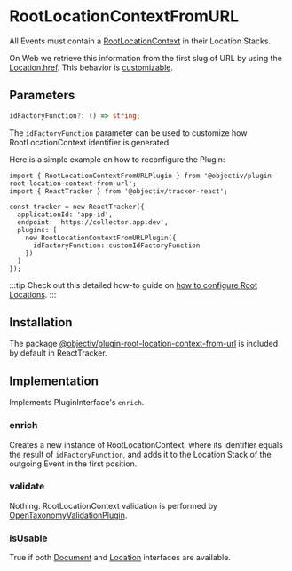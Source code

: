 # RootLocationContextFromURL

All Events must contain a [RootLocationContext](/taxonomy/reference/location-contexts/RootLocationContext.md) in their Location Stacks.

On Web we retrieve this information from the first slug of URL by using the [Location.href](https://developer.mozilla.org/en-US/docs/Web/API/Location/href). This behavior is [customizable](#parameters). 

## Parameters

```ts
idFactoryFunction?: () => string;
```

The `idFactoryFunction` parameter can be used to customize how RootLocationContext identifier is generated.

Here is a simple example on how to reconfigure the Plugin: 

```tsx
import { RootLocationContextFromURLPlugin } from '@objectiv/plugin-root-location-context-from-url';
import { ReactTracker } from '@objectiv/tracker-react';

const tracker = new ReactTracker({
  applicationId: 'app-id',
  endpoint: 'https://collector.app.dev',
  plugins: [
    new RootLocationContextFromURLPlugin({
      idFactoryFunction: customIdFactoryFunction
    })    
  ]
});
```

:::tip
Check out this detailed how-to guide on [how to configure Root Locations](/tracking/react/how-to-guides/configuring-root-locations.md).
:::

## Installation
The package [@objectiv/plugin-root-location-context-from-url](https://www.npmjs.com/package/@objectiv/plugin-root-location-context-from-url) is included by default in ReactTracker.

## Implementation
Implements PluginInterface's `enrich`.

### enrich
Creates a new instance of RootLocationContext, where its identifier equals the result of `idFactoryFunction`, and adds it to the Location Stack of the outgoing Event in the first position.

### validate
Nothing. RootLocationContext validation is performed by [OpenTaxonomyValidationPlugin](/tracking/react/plugins/open-taxonomy-validation-plugin).

### isUsable
True if both [Document](https://developer.mozilla.org/en-US/docs/Web/API/Document) and [Location](https://developer.mozilla.org/en-US/docs/Web/API/Location) interfaces are available.
